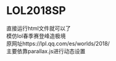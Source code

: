 # LOL2018SP
直接运行html文件就可以了 </br>
模仿lol春季赛登峰造极境 </br>
原网址https://lpl.qq.com/es/worlds/2018/ </br>
主要依靠parallax.js进行动态设置 

